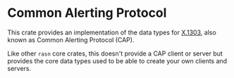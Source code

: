 # Common Alerting Protocol
This crate provides an implementation of the data types for [X.1303](https://www.itu.int/en/ITU-D/Emergency-Telecommunications/Documents/2020/T-REC-X.1303bis-201403-.pdf), also
known as Common Alerting Protocol (CAP).

Like other `rasn` core crates, this doesn't provide a CAP client or server
but provides the core data types used to be able to create your own clients
and servers.
